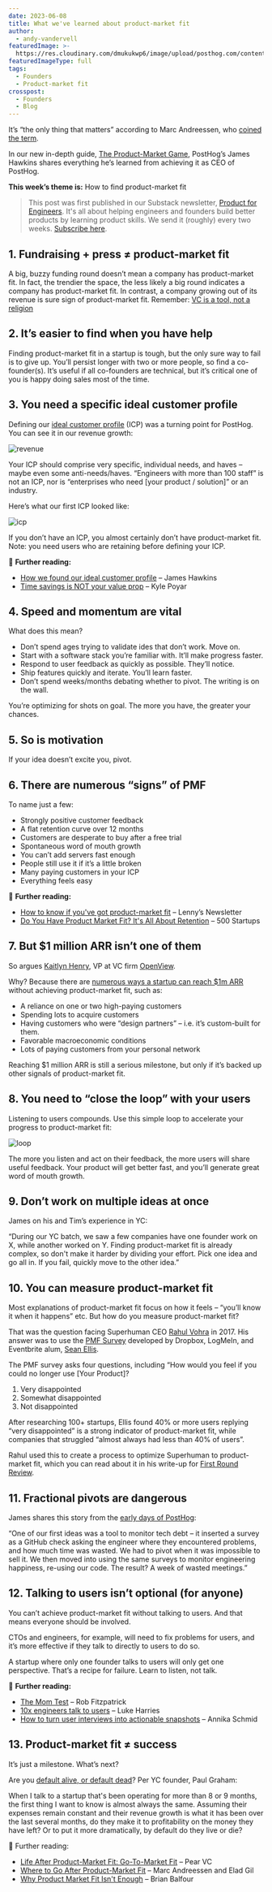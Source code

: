 ```yaml
---
date: 2023-06-08
title: What we've learned about product-market fit
author:
  - andy-vandervell
featuredImage: >-
  https://res.cloudinary.com/dmukukwp6/image/upload/posthog.com/contents/images/newsletter/feature-images/loop.png
featuredImageType: full
tags:
  - Founders
  - Product-market fit
crosspost:
  - Founders
  - Blog
---
```


It’s “the only thing that matters” according to Marc Andreessen, who [coined the term](https://pmarchive.com/guide_to_startups_part4.html).

In our new in-depth guide, [The Product-Market Game](/founders/product-market-fit-game), PostHog’s James Hawkins shares everything he’s learned from achieving it as CEO of PostHog.

**This week’s theme is:** How to find product-market fit

> This post was first published in our Substack newsletter, [Product for Engineers](https://newsletter.posthog.com/). It's all about helping engineers and founders build better products by learning product skills. We send it (roughly) every two weeks. [Subscribe here](https://newsletter.posthog.com/subscribe).

## 1. Fundraising + press ≠ product-market fit

A big, buzzy funding round doesn’t mean a company has product-market fit. In fact, the trendier the space, the less likely a big round indicates a company has product-market fit. In contrast, a company growing out of its revenue is sure sign of product-market fit. Remember: [VC is a tool, not a religion](/founders/using-vc-carefully)

## 2. It’s easier to find when you have help

Finding product-market fit in a startup is tough, but the only sure way to fail is to give up. You’ll persist longer with two or more people, so find a co-founder(s). It’s useful if all co-founders are technical, but it’s critical one of you is happy doing sales most of the time.

## 3. You need a specific ideal customer profile

Defining our [ideal customer profile](/newsletter/ideal-customer-profile-framework) (ICP) was a turning point for PostHog. You can see it in our revenue growth:

![revenue](../images/newsletter/product-market-fit/rev.png)

Your ICP should comprise very specific, individual needs, and haves – maybe even some anti-needs/haves. “Engineers with more than 100 staff” is not an ICP, nor is “enterprises who need [your product / solution]” or an industry.

Here’s what our first ICP looked like:

![icp](../images/newsletter/product-market-fit/icp.png)

If you don’t have an ICP, you almost certainly don’t have product-market fit. Note: you need users who are retaining before defining your ICP.

📖 **Further reading:**
- [How we found our ideal customer profile](/founders/creating-ideal-customer-profile) – James Hawkins
- [Time savings is NOT your value prop](https://kylepoyar.substack.com/p/this-is-not-your-value-prop) – Kyle Poyar

## 4. Speed and momentum are vital

What does this mean?
- Don’t spend ages trying to validate ides that don’t work. Move on.
- Start with a software stack you’re familiar with. It’ll make progress faster.
- Respond to user feedback as quickly as possible. They’ll notice.
- Ship features quickly and iterate. You’ll learn faster.
- Don’t spend weeks/months debating whether to pivot. The writing is on the wall.

You’re optimizing for shots on goal. The more you have, the greater your chances.

## 5. So is motivation

If your idea doesn’t excite you, pivot.

## 6. There are numerous “signs” of PMF

To name just a few:

- Strongly positive customer feedback
- A flat retention curve over 12 months
- Customers are desperate to buy after a free trial
- Spontaneous word of mouth growth
- You can’t add servers fast enough
- People still use it if it’s a little broken
- Many paying customers in your ICP
- Everything feels easy

📖 **Further reading:**
- [How to know if you've got product-market fit](https://www.lennysnewsletter.com/p/how-to-know-if-youve-got-productmarket) – Lenny’s Newsletter
- [Do You Have Product Market Fit? It's All About Retention](https://www.youtube.com/watch?v=bpnYFG1-rdk) – 500 Startups

## 7. But $1 million ARR isn’t one of them

So argues [Kaitlyn Henry](https://www.linkedin.com/in/kaitlynhenry/), VP at VC firm [OpenView](https://openviewpartners.com/).

Why? Because there are [numerous ways a startup can reach $1m ARR](https://openviewpartners.com/blog/1m-arr-achieved-product-market-fit-think-again) without achieving product-market fit, such as:

- A reliance on one or two high-paying customers
- Spending lots to acquire customers
- Having customers who were “design partners” – i.e. it’s custom-built for them.
- Favorable macroeconomic conditions
- Lots of paying customers from your personal network

Reaching $1 million ARR is still a serious milestone, but only if it’s backed up other signals of product-market fit.

## 8. You need to “close the loop” with your users

Listening to users compounds. Use this simple loop to accelerate your progress to product-market fit:

![loop](../images/newsletter/product-market-fit/product-loop.png)

The more you listen and act on their feedback, the more users will share useful feedback. Your product will get better fast, and you’ll generate great word of mouth growth.

## 9. Don’t work on multiple ideas at once

James on his and Tim’s experience in YC:

“During our YC batch, we saw a few companies have one founder work on X, while another worked on Y. Finding product-market fit is already complex, so don't make it harder by dividing your effort. Pick one idea and go all in. If you fail, quickly move to the other idea.”

## 10. You can measure product-market fit

Most explanations of product-market fit focus on how it feels – “you’ll know it when it happens” etc. But how do you measure product-market fit?

That was the question facing Superhuman CEO [Rahul Vohra](https://www.linkedin.com/in/rahulvohra/) in 2017. His answer was to use the [PMF Survey](https://pmfsurvey.com/) developed by Dropbox, LogMeIn, and Eventbrite alum, [Sean Ellis](https://www.linkedin.com/in/seanellis/).

The PMF survey asks four questions, including “How would you feel if you could no longer use [Your Product]?

1. Very disappointed
2. Somewhat disappointed
3. Not disappointed

After researching 100+ startups, Ellis found 40% or more users replying “very disappointed” is a strong indicator of product-market fit, while companies that struggled “almost always had less than 40% of users”.

Rahul used this to create a process to optimize Superhuman to product-market fit, which you can read about it in his write-up for [First Round Review](https://review.firstround.com/how-superhuman-built-an-engine-to-find-product-market-fit).

## 11. Fractional pivots are dangerous

James shares this story from the [early days of PostHog](/blog/story-about-pivots):

“One of our first ideas was a tool to monitor tech debt – it inserted a survey as a GitHub check asking the engineer where they encountered problems, and how much time was wasted. We had to pivot when it was impossible to sell it. We then moved into using the same surveys to monitor engineering happiness, re-using our code. The result? A week of wasted meetings.”

## 12. Talking to users isn’t optional (for anyone)

You can’t achieve product-market fit without talking to users. And that means everyone should be involved.

CTOs and engineers, for example, will need to fix problems for users, and it’s more effective if they talk to directly to users to do so.

A startup where only one founder talks to users will only get one perspective. That’s a recipe for failure. Learn to listen, not talk.

📖 **Further reading:**

- [The Mom Test](https://www.momtestbook.com/) – Rob Fitzpatrick
- [10x engineers talk to users](/product-engineers/10x-engineers-do-user-interviews) – Luke Harries
- [How to turn user interviews into actionable snapshots](/product-engineers/interview-snapshot-guide) – Annika Schmid

## 13. Product-market fit ≠ success

It’s just a milestone. What’s next?

Are you [default alive, or default dead](http://www.paulgraham.com/aord.html)? Per YC founder, Paul Graham:

When I talk to a startup that's been operating for more than 8 or 9 months, the first thing I want to know is almost always the same. Assuming their expenses remain constant and their revenue growth is what it has been over the last several months, do they make it to profitability on the money they have left? Or to put it more dramatically, by default do they live or die?

📖 Further reading:

- [Life After Product-Market Fit: Go-To-Market Fit](https://medium.com/@pearvc/life-after-product-market-fit-go-to-market-fit-fb87bedfd8da) – Pear VC
- [Where to Go After Product-Market Fit](https://a16z.com/2018/07/20/where-to-go-after-product-market-fit-an-interview-with-marc-andreessen/) – Marc Andreessen and Elad Gil
- [Why Product Market Fit Isn't Enough](https://brianbalfour.com/essays/product-market-fit-isnt-enough) – Brian Balfour
